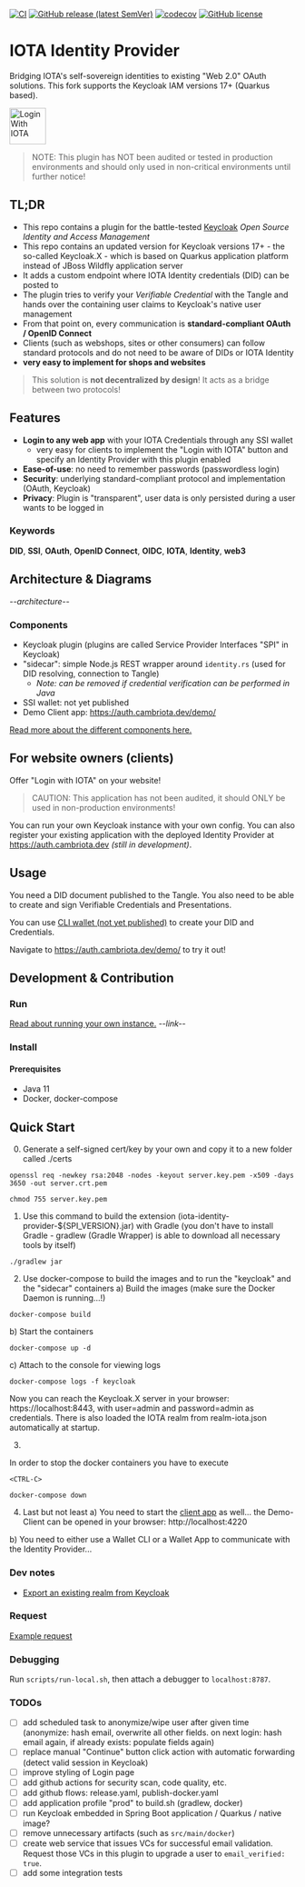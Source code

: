 [![CI](https://github.com/cambriota/iota-identity-provider/workflows/CI/badge.svg)](https://github.com/cambriota/iota-identity-provider/actions?query=workflow%3ACI)
[![GitHub release (latest SemVer)](https://img.shields.io/github/v/release/cambriota/iota-identity-provider?logo=github&sort=semver)](https://github.com/cambriota/iota-identity-provider/releases/latest)
[![codecov](https://codecov.io/gh/cambriota/iota-identity-provider/branch/develop/graph/badge.svg)](https://codecov.io/gh/cambriota/iota-identity-provider)
[![GitHub license](https://img.shields.io/github/license/cambriota/iota-identity-provider)](https://github.com/cambriota/iota-identity-provider/blob/main/LICENSE)

# IOTA Identity Provider

Bridging IOTA's self-sovereign identities to existing "Web 2.0" OAuth solutions. This fork supports the Keycloak IAM versions 17+ (Quarkus based).

<img src="docs/login-with-iota-button.png" alt="Login With IOTA" style="height: 64px;"/>

> NOTE: This plugin has NOT been audited or tested in production environments and should only used in non-critical environments until further notice!

## TL;DR
* This repo contains a plugin for the battle-tested [Keycloak](https://www.keycloak.org) _Open Source Identity and Access Management_
* This repo contains an updated version for Keycloak versions 17+ - the so-called Keycloak.X - which is based on Quarkus application platform instead of JBoss Wildfly application server
* It adds a custom endpoint where IOTA Identity credentials (DID) can be posted to
* The plugin tries to verify your _Verifiable Credential_ with the Tangle and hands over the containing user claims to Keycloak's native user management
* From that point on, every communication is **standard-compliant OAuth / OpenID Connect**
* Clients (such as webshops, sites or other consumers) can follow standard protocols and do not need to be aware of DIDs or IOTA Identity
* **very easy to implement for shops and websites**

> This solution is **not decentralized by design**! It acts as a bridge between two protocols!

## Features
* **Login to any web app** with your IOTA Credentials through any SSI wallet
  * very easy for clients to implement the "Login with IOTA" button and specify an Identity Provider with this plugin enabled
* **Ease-of-use**: no need to remember passwords (passwordless login)
* **Security**: underlying standard-compliant protocol and implementation (OAuth, Keycloak)
* **Privacy**: Plugin is "transparent", user data is only persisted during a user wants to be logged in

### Keywords
**DID**, **SSI**, **OAuth**, **OpenID Connect**, **OIDC**, **IOTA**, **Identity**, **web3**

## Architecture & Diagrams

_--architecture--_

### Components
- Keycloak plugin (plugins are called Service Provider Interfaces "SPI" in Keycloak)
- "sidecar": simple Node.js REST wrapper around `identity.rs` (used for DID resolving, connection to Tangle)
  - _Note: can be removed if credential verification can be performed in Java_
- SSI wallet: not yet published 
- Demo Client app: <a href="https://auth.cambriota.dev/demo/" target="_blank">https://auth.cambriota.dev/demo/</a>

[Read more about the different components here.](./docs/COMPONENTS.md)

## For website owners (clients)

Offer "Login with IOTA" on your website!

> CAUTION: This application has not been audited, it should ONLY be used in non-production environments!

You can run your own Keycloak instance with your own config.
You can also register your existing application with the deployed Identity Provider at <a href="https://auth.cambriota.dev" target="_blank">https://auth.cambriota.dev</a>
_(still in development)_.

## Usage
You need a DID document published to the Tangle.
You also need to be able to create and sign Verifiable Credentials and Presentations.

You can use [CLI wallet (not yet published)](https://github.com/cambriota/identity-cli-wallet) to create your DID and Credentials.

Navigate to <a href="https://auth.cambriota.dev/demo/" target="_blank">https://auth.cambriota.dev/demo/</a> to try it out!

## Development & Contribution

### Run

[Read about running your own instance.]() _--link--_

### Install

#### Prerequisites
* Java 11
* Docker, docker-compose

## Quick Start

0. Generate a self-signed cert/key by your own and copy it to a new folder called ./certs
```
openssl req -newkey rsa:2048 -nodes -keyout server.key.pem -x509 -days 3650 -out server.crt.pem
```
```
chmod 755 server.key.pem
```

1. Use this command to build the extension (iota-identity-provider-${SPI_VERSION}.jar) with Gradle (you don't have to install Gradle - gradlew (Gradle Wrapper) is able to download all necessary tools by itself)
```
./gradlew jar
```

2. Use docker-compose to build the images and to run the "keycloak" and the "sidecar" containers
a) Build the images (make sure the Docker Daemon is running...!)
```
docker-compose build
```
b) Start the containers
```
docker-compose up -d
```
c) Attach to the console for viewing logs
```
docker-compose logs -f keycloak
```

Now you can reach the Keycloak.X server in your browser: https://localhost:8443, with user=admin and password=admin as credentials.
There is also loaded the IOTA realm from realm-iota.json automatically at startup.

3. 
In order to stop the docker containers you have to execute
```
<CTRL-C>
```
```
docker-compose down
```

4. Last but not least
a) You need to start the [client app](https://github.com/daniel-mader/vuejs-oauth-demo-client) as well... the Demo-Client can be opened in your browser: http://localhost:4220

b) You need to either use a Wallet CLI or a Wallet App to communicate with the Identity Provider...





### Dev notes
* [Export an existing realm from Keycloak](scripts/export-realm.sh)

### Request
[Example request](docs/example-request.http)

### Debugging
Run `scripts/run-local.sh`, then attach a debugger to `localhost:8787`.

### TODOs
* [ ] add scheduled task to anonymize/wipe user after given time (anonymize: hash email, overwrite all other fields. on next login: hash email again, if already exists: populate fields again)
* [ ] replace manual "Continue" button click action with automatic forwarding (detect valid session in Keycloak)
* [ ] improve styling of Login page
* [ ] add github actions for security scan, code quality, etc.
* [ ] add github flows: release.yaml, publish-docker.yaml
* [ ] add application profile "prod" to build.sh (gradlew, docker)
* [ ] run Keycloak embedded in Spring Boot application / Quarkus / native image?
* [ ] remove unnecessary artifacts (such as `src/main/docker`)
* [ ] create web service that issues VCs for successful email validation. Request those VCs in this plugin to upgrade a user to `email_verified: true`.
* [ ] add some integration tests
